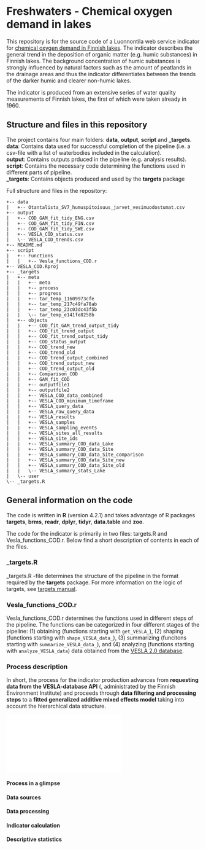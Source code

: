 # Freshwaters - Chemical oxygen demand in lakes
This repository is for the source code of a Luonnontila web service indicator for [chemical oxygen demand in Finnish lakes](https://luonnontila.fi/indikaattorit-elinymparistoittain/sisavedet/kemiallinen-hapenkuluts/). The indicator describes the general trend in the deposition of organic matter (e.g. humic substances) in Finnish lakes. The background concentration of humic substances is strongly influenced by natural factors such as the amount of peatlands in the drainage areas and thus the indicator differentiates between the trends of the darker humic and clearer non-humic lakes.

The indicator is produced from an extensive series of water quality measurements of Finnish lakes, the first of which were taken already in 1960.

## Structure and files in this repository

The project contains four main folders: **data**, **output**, **script** and **_targets**.  
**data**: Contains data used for successful completion of the pipeline (i.e. a csv-file with a list of waterbodies included in the calculation).  
**output**: Contains outputs prduced in the pipeline (e.g. analysis results).  
**script**: Contains the necessary code determining the functions used in different parts of pipeline.  
**_targets**: Contains objects produced and used by the **targets** package  

Full structure and files in the repository:

```
+-- data
|   +-- Otantalista_SV7_humuspitoisuus_jarvet_vesimuodostumat.csv
+-- output
|   +-- COD_GAM_fit_tidy_ENG.csv
|   +-- COD_GAM_fit_tidy_FIN.csv
|   +-- COD_GAM_fit_tidy_SWE.csv
|   +-- VESLA_COD_status.csv
|   \-- VESLA_COD_trends.csv
+-- README.md
+-- script
|   +-- Functions
|   |   +-- Vesla_functions_COD.r
+-- VESLA_COD.Rproj
+-- _targets
|   +-- meta
|   |   +-- meta
|   |   +-- process
|   |   +-- progress
|   |   +-- tar_temp_11609973cfe
|   |   +-- tar_temp_217c49fa78ab
|   |   +-- tar_temp_23c03dc43f5b
|   |   \-- tar_temp_e141fe8258b
|   +-- objects
|   |   +-- COD_fit_GAM_trend_output_tidy
|   |   +-- COD_fit_trend_output
|   |   +-- COD_fit_trend_output_tidy
|   |   +-- COD_status_output
|   |   +-- COD_trend_new
|   |   +-- COD_trend_old
|   |   +-- COD_trend_output_combined
|   |   +-- COD_trend_output_new
|   |   +-- COD_trend_output_old
|   |   +-- Comparison_COD
|   |   +-- GAM_fit_COD
|   |   +-- outputfile1
|   |   +-- outputfile2
|   |   +-- VESLA_COD_data_combined
|   |   +-- VESLA_COD_minimum_timeframe
|   |   +-- VESLA_query_data
|   |   +-- VESLA_raw_query_data
|   |   +-- VESLA_results
|   |   +-- VESLA_samples
|   |   +-- VESLA_sampling_events
|   |   +-- VESLA_sites_all_results
|   |   +-- VESLA_site_ids
|   |   +-- VESLA_summary_COD_data_Lake
|   |   +-- VESLA_summary_COD_data_Site
|   |   +-- VESLA_summary_COD_data_Site_comparison
|   |   +-- VESLA_summary_COD_data_Site_new
|   |   +-- VESLA_summary_COD_data_Site_old
|   |   \-- VESLA_summary_stats_Lake
|   \-- user
\-- _targets.R
```
## General information on the code

The code is written in **R** (version 4.2.1) and takes advantage of R packages **targets**, **brms**, **readr**, **dplyr**, **tidyr**, **data.table** and **zoo**.

The code for the indicator is primarily in two files: targets.R and Vesla_functions_COD.r. Below find a short description of contents in each of the files.

### _targets.R 

_targets.R -file determines the structure of the pipeline in the format required by the **targets** package. For more information on the logic of targets, see [targets manual](https://books.ropensci.org/targets/).

### Vesla_functions_COD.r
Vesla_functions_COD.r determines the functions used in different steps of the pipeline. The functions can be categorized in four different stages of the pipeline: (1) obtaining (functions starting with `get_VESLA_`), (2) shaping (functions starting with `shape_VESLA_data_`), (3) summarizing (funcitons starting with `summarize_VESLA_data_`), and (4) analyzing (functions starting with `analyze_VESLA_data`) data obtained from the [VESLA 2.0 database](https://rajapinnat.ymparisto.fi/api/vesla/2.0/).

### Process description

In short, the process for the indicator production advances from **requesting data from the VESLA-database API** (, administrated by the Finnish Environment Institute) and proceeds through **data filtering and processing steps** to a **fitted generalized additive mixed effects model** taking into account the hierarchical data structure.

![](test_process.html)

#### Process in a glimpse

#### Data sources

#### Data processing

#### Indicator calculation

#### Descriptive statistics
